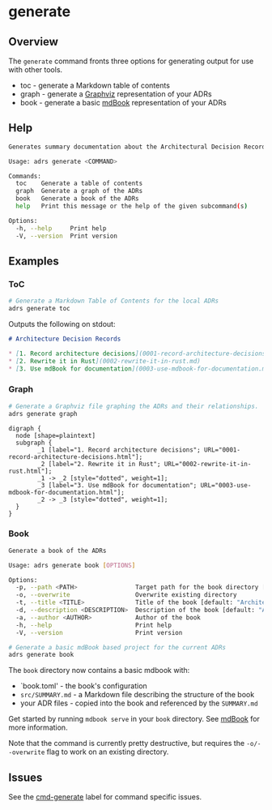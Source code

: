 # generate

## Overview

The `generate` command fronts three options for generating output for use with other tools.

* toc - generate a Markdown table of contents
* graph - generate a [Graphviz](https://graphviz.org) representation of your ADRs
* book - generate a basic [mdBook](https://github.com/rust-lang/mdBook) representation of your ADRs

## Help

```sh
Generates summary documentation about the Architectural Decision Records

Usage: adrs generate <COMMAND>

Commands:
  toc    Generate a table of contents
  graph  Generate a graph of the ADRs
  book   Generate a book of the ADRs
  help   Print this message or the help of the given subcommand(s)

Options:
  -h, --help     Print help
  -V, --version  Print version
```

## Examples

### ToC

```sh
# Generate a Markdown Table of Contents for the local ADRs
adrs generate toc
```

Outputs the following on stdout:

```markdown
# Architecture Decision Records

* [1. Record architecture decisions](0001-record-architecture-decisions.md)
* [2. Rewrite it in Rust](0002-rewrite-it-in-rust.md)
* [3. Use mdBook for documentation](0003-use-mdbook-for-documentation.md)
```

### Graph

```sh
# Generate a Graphviz file graphing the ADRs and their relationships.
adrs generate graph
```

```graphviz
digraph {
  node [shape=plaintext]
  subgraph {
        _1 [label="1. Record architecture decisions"; URL="0001-record-architecture-decisions.html"];
        _2 [label="2. Rewrite it in Rust"; URL="0002-rewrite-it-in-rust.html"];
        _1 -> _2 [style="dotted", weight=1];
        _3 [label="3. Use mdBook for documentation"; URL="0003-use-mdbook-for-documentation.html"];
        _2 -> _3 [style="dotted", weight=1];
  }
}
```

### Book

```sh
Generate a book of the ADRs

Usage: adrs generate book [OPTIONS]

Options:
  -p, --path <PATH>                Target path for the book directory [default: book]
  -o, --overwrite                  Overwrite existing directory
  -t, --title <TITLE>              Title of the book [default: "Architecture Decision Records"]
  -d, --description <DESCRIPTION>  Description of the book [default: "A collection of architecture decision records"]
  -a, --author <AUTHOR>            Author of the book
  -h, --help                       Print help
  -V, --version                    Print version
```

```sh
# Generate a basic mdBook based project for the current ADRs
adrs generate book
```

The `book` directory now contains a basic mdbook with:

* `book.toml' - the book's configuration
* `src/SUMMARY.md` - a Markdown file describing the structure of the book
* your ADR files - copied into the book and referenced by the `SUMMARY.md`

Get started by running `mdbook serve` in your `book` directory. See [mdBook](https://github.com/rust-lang/mdBook) for more information.

Note that the command is currently pretty destructive, but requires the `-o/--overwrite` flag to work on an existing directory.

## Issues

See the [cmd-generate](https://github.com/joshrotenberg/adrs/labels/cmd-generate) label for command specific issues.
